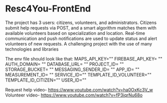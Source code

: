 # Resc4You-FrontEnd
The project has 3 users: citizens, volunteers, and administrators.
 Citizens submit help requests via POST, and a smart algorithm matches them with available volunteers based on specialization and location.
 Real-time communication and push notifications are used to update status and alert volunteers of new requests.
 A challenging project with the use of many technologies and libraries

The env file should look like that:
MAPS_API_KEY=""
FIREBASE_API_KEY= ""
AUTH_DOMAIN= ""
DATABASE_URL= ""
PROJECT_ID= ""
STORAGE_BUCKET= ""
MESSAGING_SENDER_ID= ""
APP_ID= ""
MEASUREMENT_ID= ""
SERVICE_ID=""
TEMPLATE_ID_VOLUNTEER=""
TEMPLATE_ID_CITIZEN=""
USER_ID=""


Request help video- https://www.youtube.com/watch?v=ha0OxKc3V_w
Volunteer video- https://www.youtube.com/watch?v=fP3iqrNu68o
